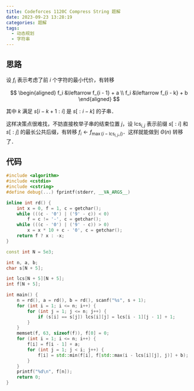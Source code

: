 ```yaml
---
title: Codeforces 1120C Compress String 题解
date: 2023-09-23 13:28:19
categories: 题解
tags:
  - 动态规划
  - 字符串
---
```


<!-- more -->

## 思路

设 $f_i$ 表示考虑了前 $i$ 个字符的最小代价，有转移

$$
\begin{aligned}
  f_i &\leftarrow f_{i - 1} + a \\
  f_i &\leftarrow f_{i - k} + b
\end{aligned}
$$

其中 $k$ 满足 $s[i - k + 1 : i]$ 是 $s[: i - k]$ 的子串．

这样决策点很难找，不妨直接枚举子串的结束位置 $j$，设 $\mathrm{lcs}_{i, j}$ 表示前缀 $s[: i]$ 和 $s[: j]$ 的最长公共后缀，有转移 $f_i \leftarrow f_{\max\{i - \mathrm{lcs}_{i, j}, j\}}$．这样就能做到 $\Theta(n)$ 转移了．

## 代码

```cpp
#include <algorithm>
#include <cstdio>
#include <cstring>
#define debug(...) fprintf(stderr, __VA_ARGS__)

inline int rd() {
	int x = 0, f = 1, c = getchar();
	while (((c - '0') | ('9' - c)) < 0)
		f = c != '-', c = getchar();
	while (((c - '0') | ('9' - c)) > 0)
		x = x * 10 + c - '0', c = getchar();
	return f ? x : -x;
}

const int N = 5e3;

int n, a, b;
char s[N + 5];

int lcs[N + 5][N + 5];
int f[N + 5];

int main() {
	n = rd(), a = rd(), b = rd(), scanf("%s", s + 1);
	for (int i = 1; i <= n; i++) {
		for (int j = 1; j <= n; j++) {
			if (s[i] == s[j]) lcs[i][j] = lcs[i - 1][j - 1] + 1;
		}
	}
	memset(f, 63, sizeof(f)), f[0] = 0;
	for (int i = 1; i <= n; i++) {
		f[i] = f[i - 1] + a;
		for (int j = 1; j < i; j++) {
			f[i] = std::min(f[i], f[std::max(i - lcs[i][j], j)] + b);
		}
	}
	printf("%d\n", f[n]);
	return 0;
}
```
